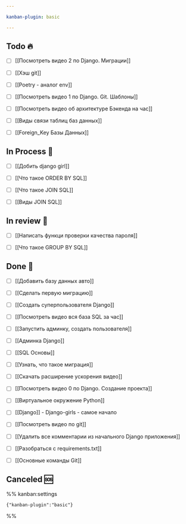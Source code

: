 ```yaml
---

kanban-plugin: basic

---
```


## Todo 🔥

- [ ] [[Посмотреть видео 2 по Django. Миграции]]
- [ ] [[Хэш git]]
- [ ] [[Poetry - аналог env]]
- [ ] [[Посмотреть видео 1 по Django. Git. Шаблоны]]
- [ ] [[Посмотреть видео об архитектуре Бэкенда на час]]
- [ ] [[Виды связи таблиц баз данных]]
- [ ] [[Foreign_Key Базы Данных]]


## In Process 🍉

- [ ] [[Добить django girl]]
- [ ] [[Что такое ORDER BY SQL]]
- [ ] [[Что такое JOIN SQL]]
- [ ] [[Виды JOIN SQL]]


## In review 🥇

- [ ] [[Написать функци проверки качества пароля]]
- [ ] [[Что такое GROUP BY SQL]]


## Done 🤽

- [ ] [[Добавить базу данных авто]]
- [ ] [[Сделать первую миграцию]]
- [ ] [[Создать суперпользователя Django]]
- [ ] [[Посмотреть видео вся база SQL за час]]
- [ ] [[Запустить админку, создать пользователя]]
- [ ] [[Админка Django]]
- [ ] [[SQL Основы]]
- [ ] [[Узнать, что такое миграция]]
- [ ] [[Скачать расширение ускорения видео]]
- [ ] [[Посмотреть видео 0 по Django. Создание проекта]]
- [ ] [[Виртуальное окружение Python]]
- [ ] [[Django]] - Django-girls - самое начало
- [ ] [[Посмотреть видео по git]]
- [ ] [[Удалить все комментарии из начального Django приложения]]
- [ ] [[Разобраться с requirements.txt]]
- [ ] [[Основные команды Git]]


## Canceled 🆘





%% kanban:settings
```
{"kanban-plugin":"basic"}
```
%%
